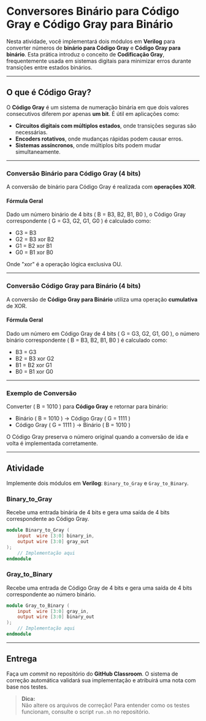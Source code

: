# Conversores Binário para Código Gray e Código Gray para Binário  

Nesta atividade, você implementará dois módulos em **Verilog** para converter números de **binário para Código Gray** e **Código Gray para binário**. Esta prática introduz o conceito de **Codificação Gray**, frequentemente usada em sistemas digitais para minimizar erros durante transições entre estados binários.  

---

## O que é Código Gray?  

O **Código Gray** é um sistema de numeração binária em que dois valores consecutivos diferem por apenas **um bit**. É útil em aplicações como:  

- **Circuitos digitais com múltiplos estados**, onde transições seguras são necessárias.  
- **Encoders rotativos**, onde mudanças rápidas podem causar erros.  
- **Sistemas assíncronos**, onde múltiplos bits podem mudar simultaneamente.  

---

### Conversão Binário para Código Gray (4 bits)  

A conversão de binário para Código Gray é realizada com **operações XOR**.  

#### Fórmula Geral  

Dado um número binário de 4 bits \( B = B3, B2, B1, B0 \), o Código Gray correspondente \( G = G3, G2, G1, G0 \) é calculado como:  

- G3 = B3  
- G2 = B3 xor B2  
- G1 = B2 xor B1  
- G0 = B1 xor B0  

Onde "xor" é a operação lógica exclusiva OU.  

---

### Conversão Código Gray para Binário (4 bits)  

A conversão de **Código Gray para Binário** utiliza uma operação **cumulativa** de XOR.  

#### Fórmula Geral  

Dado um número em Código Gray de 4 bits \( G = G3, G2, G1, G0 \), o número binário correspondente \( B = B3, B2, B1, B0 \) é calculado como:  

- B3 = G3  
- B2 = B3 xor G2  
- B1 = B2 xor G1  
- B0 = B1 xor G0  

---

### Exemplo de Conversão  

Converter \( B = 1010 \) para **Código Gray** e retornar para binário:  

- Binário \( B = 1010 \) → Código Gray \( G = 1111 \)  
- Código Gray \( G = 1111 \) → Binário \( B = 1010 \)  

O Código Gray preserva o número original quando a conversão de ida e volta é implementada corretamente.  

---

## Atividade  

Implemente dois módulos em **Verilog**: `Binary_to_Gray` e `Gray_to_Binary`.  

### Binary_to_Gray  

Recebe uma entrada binária de 4 bits e gera uma saída de 4 bits correspondente ao Código Gray.  

```verilog
module Binary_to_Gray (
    input  wire [3:0] binary_in,
    output wire [3:0] gray_out
);
    // Implementação aqui
endmodule
```

### Gray_to_Binary  

Recebe uma entrada de Código Gray de 4 bits e gera uma saída de 4 bits correspondente ao número binário.  

```verilog
module Gray_to_Binary (
    input  wire [3:0] gray_in,
    output wire [3:0] binary_out
);
    // Implementação aqui
endmodule
```

---

## Entrega  

Faça um *commit* no repositório do **GitHub Classroom**. O sistema de correção automática validará sua implementação e atribuirá uma nota com base nos testes.  

> **Dica:**  
Não altere os arquivos de correção! Para entender como os testes funcionam, consulte o script `run.sh` no repositório.  

